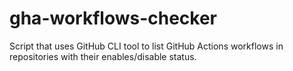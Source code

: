 # gha-workflows-checker
Script that uses GitHub CLI tool to list GitHub Actions workflows in repositories with their enables/disable status.
